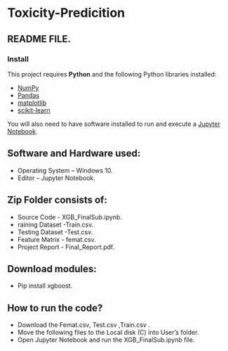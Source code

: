 # Toxicity-Predicition
## README FILE.


### Install

This project requires **Python** and the following Python libraries installed:

- [NumPy](http://www.numpy.org/)
- [Pandas](http://pandas.pydata.org/)
- [matplotlib](http://matplotlib.org/)
- [scikit-learn](http://scikit-learn.org/stable/)

You will also need to have software installed to run and execute a [Jupyter Notebook](http://jupyter.org/install.html).

## Software and Hardware used:
-	Operating System – Windows 10.<br>
-	Editor – Jupyter Notebook.<br>

## Zip Folder consists of:
- Source Code - XGB_FinalSub.ipynb.<br>
- raining Dataset -Train.csv.<br>
- Testing Dataset -Test.csv.<br>
- Feature Matrix - femat.csv.<br>
- Project Report - Final_Report.pdf.<br>

## Download modules:
-	Pip install xgboost.<br>

## How to run the code?
-	Download the Femat.csv, Test.csv ,Train.csv .<br>
-	Move the following files to the Local disk (C) into User’s folder.<br>
-	Open Jupyter Notebook and run the XGB_FinalSub.ipynb file.<br>

